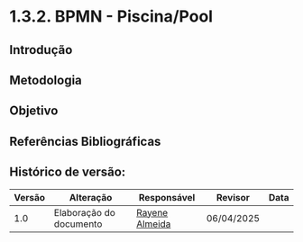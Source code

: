 # 1.3.2. BPMN - Piscina/Pool

## Introdução 
 
## Metodologia

## Objetivo 

## Referências Bibliográficas

## Histórico de versão:

| Versão | Alteração                  | Responsável     | Revisor | Data       |
| -      | -                          | -               | -       | -          |
| 1.0    | Elaboração do documento | [Rayene Almeida](https://github.com/rayenealmeida)| 06/04/2025 |  |